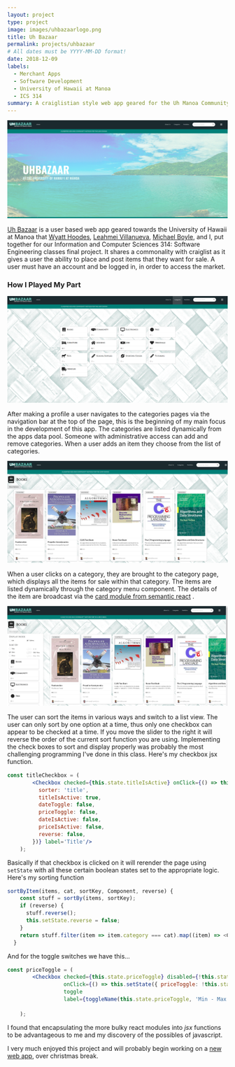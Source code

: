 ```yaml
---
layout: project
type: project
image: images/uhbazaarlogo.png
title: Uh Bazaar
permalink: projects/uhbazaar
# All dates must be YYYY-MM-DD format!
date: 2018-12-09
labels:
  - Merchant Apps
  - Software Development
  - University of Hawaii at Manoa
  - ICS 314
summary: A craiglistian style web app geared for the Uh Manoa Community
---
```


<img class="ui medium right floated rounded image" src="../images/land.png">

[Uh Bazaar](http://uhbazaar.meteorapp.com/#/) is a user based web app geared towards the University of Hawaii at Manoa that [Wyatt Hoodes](https://github.com/whoodes), [Leahmei Villanueva](https://github.com/leahmeiv), [Michael Boyle](https://github.com/boyle-michael), and I, put together for our Information and Computer Sciences 314: Software Engineering classes final project.  It shares a commonality with craiglist as it gives a user the ability to place and post items that they want for sale.  A user must have an account and be logged in, in order to access the market. 

### How I Played My Part 

<img class="ui medium right floated rounded image" src="../images/cats.png">

After making a profile a user navigates to the categories pages via the navigation bar at the top of the page, this is the beginning of my main focus in the development of this app. The categories are listed dynamically from the apps data pool.  Someone with administrative access can add and remove categories.  When a user adds an item they choose from the list of categories.  

<img class="ui medium right floated rounded image" src="../images/cat.png">

When a user clicks on a category, they are brought to the category page, which displays all the items for sale within that category.  The items are listed dynamically through the category menu component.  The details of the item are broadcast via the [card module from semantic react](https://react.semantic-ui.com/views/card/) . 

<img class="ui medium right floated rounded image" src="../images/cat_menu.png">


The user can sort the items in various ways and switch to a list view.  The user can only sort by one option at a time, thus only one checkbox can appear to be checked at a time.  If you move the slider to the right it will reverse the order of the current sort function you are using. Implementing the check boxes to sort and display properly was probably the most challenging programming I've done in this class. Here's my checkbox jsx function.

```jsx harmony
const titleCheckbox = (
        <Checkbox checked={this.state.titleIsActive} onClick={() => this.setState({
          sorter: 'title',
          titleIsActive: true,
          dateToggle: false,
          priceToggle: false,
          dateIsActive: false,
          priceIsActive: false,
          reverse: false,
        })} label='Title'/>
    );
```
Basically if that checkbox is clicked on it will rerender the page using ```setState``` with all these certain boolean states set to the appropriate logic. Here's my sorting function

```javascript
sortByItem(items, cat, sortKey, Component, reverse) {
    const stuff = sortBy(items, sortKey);
    if (reverse) {
      stuff.reverse();
      this.setState.reverse = false;
    }
    return stuff.filter(item => item.category === cat).map((item) => <Component key={item._id} item={item}/>);
  }
```
And for the toggle switches we have this...
```jsx harmony
const priceToggle = (
        <Checkbox checked={this.state.priceToggle} disabled={!this.state.priceIsActive}
                  onClick={() => this.setState({ priceToggle: !this.state.priceToggle, reverse: !this.state.reverse })}
                  toggle
                  label={toggleName(this.state.priceToggle, 'Min - Max')}/>

    );
```
I found that encapsulating the more bulky react modules into *jsx* functions to be advantageous to me and my discovery of the possibles of javascript.  

I very much enjoyed this project and will probably begin working on a [new web app](https://zakgilbert.github.io/projects/hawaiianFishingLog), over christmas break.  


